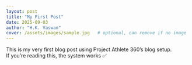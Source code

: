 ```yaml
---
layout: post
title: "My First Post"
date: 2025-09-03
author: "H.K. Vaswan"
cover: /assets/images/sample.jpg   # optional, can remove if no image
---
```


This is my very first blog post using Project Athlete 360’s blog setup.  
If you’re reading this, the system works ✅
